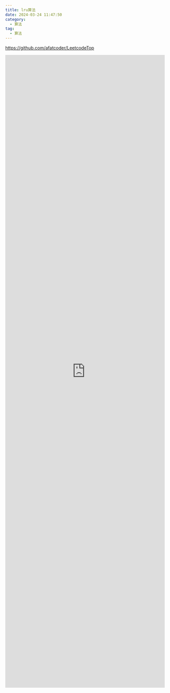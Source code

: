 ```yaml
---
title: lru算法
date: 2024-03-24 11:47:50
category:
  - 算法
tag:
  - 算法
---
```


https://github.com/afatcoder/LeetcodeTop

<body>
<iframe src="https://hw59jj30i1.feishu.cn/docs/doccnJBGdPtgZV7T1Swru2mEKUe?from=from_copylink" width="100%" height="2000"  scrolling="no"  frameborder="no"></iframe>
</body>

